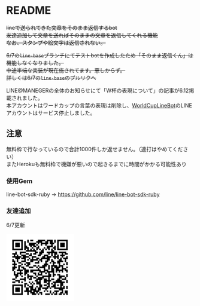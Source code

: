 # README

~~lineで送られてきた文章をそのまま返信するbot~~  
~~友達追加して文章を送ればそのままの文章を返信してくれる機能~~  
~~なお、スタンプや絵文字は返信されない。~~  

~~6/7の`line-base`ブランチにてテストbotを作成したため「そのまま返信くん」は機能しなくなりました。~~  
~~中途半端な実装が現在施されてます。悪しからず。~~  
~~詳しくは6/7の`line-base`のプルリクへ~~  

LINE@MANEGERの全体のお知らせにて「W杯の表現について」の記事が6.12掲載されました。  
本アカウントはワードカップの言葉の表現は削除し、[WorldCupLineBot](https://github.com/eknok/WorldCupLineBot)のLINEアカウントはサービス停止しました。

## 注意
無料枠で行なっているので合計1000件しか返せません。（連打はやめてください）  
またHerokuも無料枠で機嫌が悪いので起きるまでに時間がかかる可能性あり  


### 使用Gem

line-bot-sdk-ruby -> https://github.com/line/line-bot-sdk-ruby


### 友達追加
6/7更新  

![eline-botQRコード](/sample_image/eline-bot.png)
